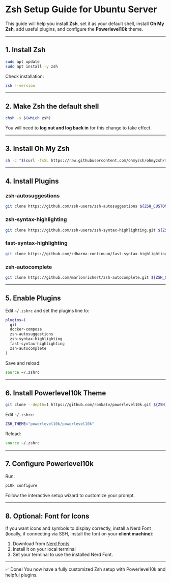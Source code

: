 # Zsh Setup Guide for Ubuntu Server

This guide will help you install **Zsh**, set it as your default shell, install **Oh My Zsh**, add useful plugins, and configure the **Powerlevel10k** theme.

---

## 1. Install Zsh

```bash
sudo apt update
sudo apt install -y zsh
```

Check installation:

```bash
zsh --version
```

---

## 2. Make Zsh the default shell

```bash
chsh -s $(which zsh)
```

You will need to **log out and log back in** for this change to take effect.

---

## 3. Install Oh My Zsh

```bash
sh -c "$(curl -fsSL https://raw.githubusercontent.com/ohmyzsh/ohmyzsh/master/tools/install.sh)"
```

---

## 4. Install Plugins

### zsh-autosuggestions

```bash
git clone https://github.com/zsh-users/zsh-autosuggestions ${ZSH_CUSTOM:-~/.oh-my-zsh/custom}/plugins/zsh-autosuggestions
```

### zsh-syntax-highlighting

```bash
git clone https://github.com/zsh-users/zsh-syntax-highlighting.git ${ZSH_CUSTOM:-~/.oh-my-zsh/custom}/plugins/zsh-syntax-highlighting
```

### fast-syntax-highlighting

```bash
git clone https://github.com/zdharma-continuum/fast-syntax-highlighting.git ${ZSH_CUSTOM:-~/.oh-my-zsh/custom}/plugins/fast-syntax-highlighting
```

### zsh-autocomplete

```bash
git clone https://github.com/marlonrichert/zsh-autocomplete.git ${ZSH_CUSTOM:-~/.oh-my-zsh/custom}/plugins/zsh-autocomplete
```

---

## 5. Enable Plugins

Edit `~/.zshrc` and set the plugins line to:

```bash
plugins=(
  git
  docker-compose
  zsh-autosuggestions
  zsh-syntax-highlighting
  fast-syntax-highlighting
  zsh-autocomplete
)
```

Save and reload:

```bash
source ~/.zshrc
```

---

## 6. Install Powerlevel10k Theme

```bash
git clone --depth=1 https://github.com/romkatv/powerlevel10k.git ${ZSH_CUSTOM:-~/.oh-my-zsh/custom}/themes/powerlevel10k
```

Edit `~/.zshrc`:

```bash
ZSH_THEME="powerlevel10k/powerlevel10k"
```

Reload:

```bash
source ~/.zshrc
```

---

## 7. Configure Powerlevel10k

Run:

```bash
p10k configure
```

Follow the interactive setup wizard to customize your prompt.

---

## 8. Optional: Font for Icons

If you want icons and symbols to display correctly, install a Nerd Font (locally, if connecting via SSH, install the font on your **client machine**):

1. Download from [Nerd Fonts](https://www.nerdfonts.com/font-downloads)
2. Install it on your local terminal
3. Set your terminal to use the installed Nerd Font.

---

✅ Done! You now have a fully customized Zsh setup with Powerlevel10k and helpful plugins.
